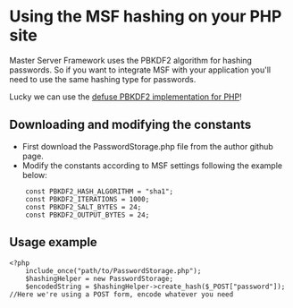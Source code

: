 # Using the MSF hashing on your PHP site

Master Server Framework uses the PBKDF2 algorithm for hashing passwords.
So if you want to integrate MSF with your application you'll need to use the same hashing type for passwords.

Lucky we can use the [defuse PBKDF2 implementation for PHP](https://github.com/defuse/password-hashing)!

## Downloading and modifying the constants

* First download the PasswordStorage.php file from the author github page.
* Modify the constants according to MSF settings following the example below:

``` 
    const PBKDF2_HASH_ALGORITHM = "sha1";
    const PBKDF2_ITERATIONS = 1000;
    const PBKDF2_SALT_BYTES = 24;
    const PBKDF2_OUTPUT_BYTES = 24;
```

## Usage example
```
<?php
    include_once("path/to/PasswordStorage.php");
    $hashingHelper = new PasswordStorage;
    $encodedString = $hashingHelper->create_hash($_POST["password"]); //Here we're using a POST form, encode whatever you need
``` 